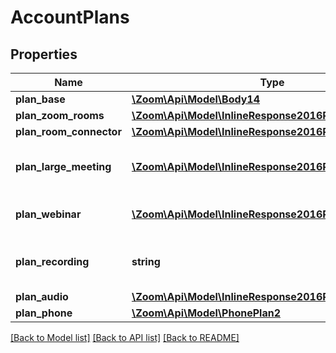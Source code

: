 # AccountPlans

## Properties
Name | Type | Description | Notes
------------ | ------------- | ------------- | -------------
**plan_base** | [**\Zoom\Api\Model\Body14**](Body14.md) |  | 
**plan_zoom_rooms** | [**\Zoom\Api\Model\InlineResponse2016PlanZoomRooms**](InlineResponse2016PlanZoomRooms.md) |  | [optional] 
**plan_room_connector** | [**\Zoom\Api\Model\InlineResponse2016PlanZoomRooms**](InlineResponse2016PlanZoomRooms.md) |  | [optional] 
**plan_large_meeting** | [**\Zoom\Api\Model\InlineResponse2016PlanZoomRooms[]**](InlineResponse2016PlanZoomRooms.md) | Additional large meeting Plans. | [optional] 
**plan_webinar** | [**\Zoom\Api\Model\InlineResponse2016PlanZoomRooms[]**](InlineResponse2016PlanZoomRooms.md) | Additional webinar plans. | [optional] 
**plan_recording** | **string** | Additional cloud recording plan. | [optional] 
**plan_audio** | [**\Zoom\Api\Model\InlineResponse2016PlanAudio**](InlineResponse2016PlanAudio.md) |  | [optional] 
**plan_phone** | [**\Zoom\Api\Model\PhonePlan2**](PhonePlan2.md) |  | [optional] 

[[Back to Model list]](../README.md#documentation-for-models) [[Back to API list]](../README.md#documentation-for-api-endpoints) [[Back to README]](../README.md)


